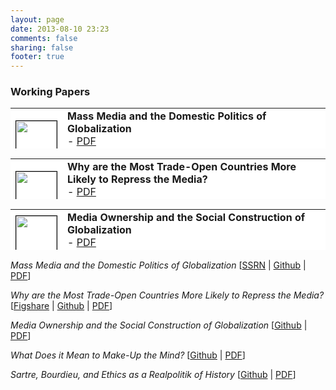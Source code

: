 ```yaml
---
layout: page
date: 2013-08-10 23:23
comments: false
sharing: false
footer: true
---
```

### Working Papers

<table style="background-color:white; border:0px" width="700" height="65">
	<tr>
		<td><img style="border:1px solid black" src="https://farm4.staticflickr.com/3871/15081495816_0c114c2e92_s.jpg" width="65" height="65" border="1" bordercolor="black"></td>
		<td align="left" valign="top" width="600">
		<b>Mass Media and the Domestic Politics of Globalization</b><br>
		- <a href="https://github.com/jmrphy/globalization_mass_media/blob/master/article/globalization_mass_media.pdf?raw=true">PDF</a><br>
		- <a href="http://papers.ssrn.com/sol3/papers.cfm?abstract_id=2320218">SSRN</a><br>
		- <a href="https://github.com/jmrphy/media_and_domestic_politics_of_globalization">Source materials</a><br>
		</td>
	</tr>
</table>

<table style="background-color:white; border:0px" width="700" height="65">
	<tr>
		<td><img style="border:1px solid black" src="https://farm6.staticflickr.com/5566/14918265000_6006312a85_s.jpg" width="65" height="65" border="1" bordercolor="black"></td>
		<td align="left" valign="top" width="600">
		<b>Why are the Most Trade-Open Countries More Likely to Repress the Media?</b><br>
		- <a href="https://github.com/jmrphy/globalization_media_freedom/blob/master/trade_media_freedom.pdf?raw=true">PDF</a><br>
		- <a href="http://figshare.com/articles/Why_are_More_Trade_Open_Countries_More_Likely_to_Repress_the_Media_/997696">Figshare</a><br>
		- <a href="https://github.com/jmrphy/globalization_media_freedom">Source materials</a><br>
		</td>
	</tr>
</table>

<table style="background-color:white; border:0px" width="700" height="65">
	<tr>
		<td><img style="border:1px solid black" src="https://farm4.staticflickr.com/3925/15081902456_7dfc60777f_s.jpg" width="65" height="65" border="1" bordercolor="black"></td>
		<td align="left" valign="top" width="600">
		<b>Media Ownership and the Social Construction of Globalization</b><br>
		- <a href="https://github.com/jmrphy/globalization_media_freedom/blob/master/trade_media_freedom.pdf?raw=true">PDF</a><br>
		- <a href="https://github.com/jmrphy/social_construction_of_globalization">Source materials</a><br>
		</td>
	</tr>
</table>


*Mass Media and the Domestic Politics of Globalization* [[SSRN](http://papers.ssrn.com/sol3/papers.cfm?abstract_id=2320218) | [Github](https://github.com/jmrphy/media_and_domestic_politics_of_globalization) | [PDF](https://github.com/jmrphy/globalization_mass_media/blob/master/article/globalization_mass_media.pdf?raw=true)]

*Why are the Most Trade-Open Countries More Likely to Repress the Media?* [[Figshare](http://figshare.com/articles/Why_are_More_Trade_Open_Countries_More_Likely_to_Repress_the_Media_/997696) | [Github](https://github.com/jmrphy/globalization_media_freedom) | [PDF](https://github.com/jmrphy/globalization_media_freedom/blob/master/trade_media_freedom.pdf?raw=true)]


*Media Ownership and the Social Construction of Globalization* [[Github](https://github.com/jmrphy/social_construction_of_globalization) | [PDF](https://github.com/jmrphy/social_construction_of_globalization/blob/master/social_construction_of_globalization.pdf?raw=true)]


*What Does it Mean to Make-Up the Mind?* [[Github](https://github.com/jmrphy/plato_lacan) | [PDF](https://github.com/jmrphy/plato_lacan/blob/master/plato_lacan.pdf?raw=true)]


*Sartre, Bourdieu, and Ethics as a *Realpolitik* of History* [[Github](https://github.com/jmrphy/sartre_bourdieu) | [PDF](https://github.com/jmrphy/sartre_bourdieu/blob/master/sartre_bourdieu.pdf?raw=true)]

